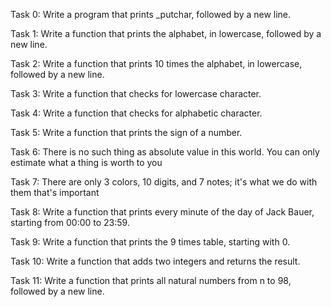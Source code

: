 Task 0: Write a program that prints _putchar, followed by a new line.

Task 1: Write a function that prints the alphabet, in lowercase, followed by a new line.

Task 2: Write a function that prints 10 times the alphabet, in lowercase, followed by a new line.

Task 3: Write a function that checks for lowercase character.

Task 4: Write a function that checks for alphabetic character.

Task 5: Write a function that prints the sign of a number.

Task 6: There is no such thing as absolute value in this world. You can only estimate what a thing is worth to you

Task 7:  There are only 3 colors, 10 digits, and 7 notes; it's what we do with them that's important

Task 8: Write a function that prints every minute of the day of Jack Bauer, starting from 00:00 to 23:59.

Task 9: Write a function that prints the 9 times table, starting with 0.

Task 10: Write a function that adds two integers and returns the result.

Task 11: Write a function that prints all natural numbers from n to 98, followed by a new line.

